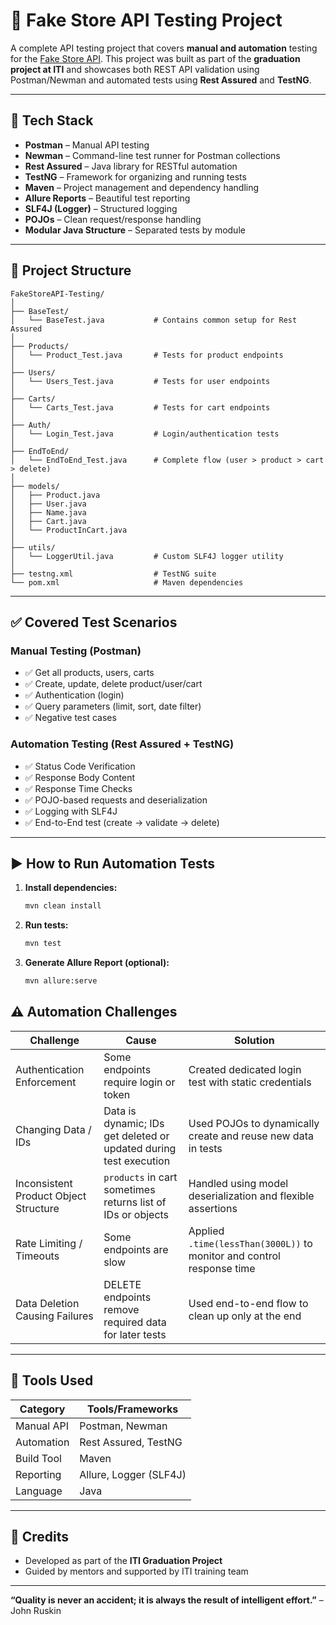 # 🛒 Fake Store API Testing Project

A complete API testing project that covers **manual and automation** testing for the [Fake Store API](https://fakestoreapi.com/). This project was built as part of the **graduation project at ITI** and showcases both REST API validation using Postman/Newman and automated tests using **Rest Assured** and **TestNG**.

---

## 🔧 Tech Stack

- **Postman** – Manual API testing
- **Newman** – Command-line test runner for Postman collections
- **Rest Assured** – Java library for RESTful automation
- **TestNG** – Framework for organizing and running tests
- **Maven** – Project management and dependency handling
- **Allure Reports** – Beautiful test reporting
- **SLF4J (Logger)** – Structured logging
- **POJOs** – Clean request/response handling
- **Modular Java Structure** – Separated tests by module

---

## 📁 Project Structure

```
FakeStoreAPI-Testing/
│
├── BaseTest/
│   └── BaseTest.java           # Contains common setup for Rest Assured
│
├── Products/
│   └── Product_Test.java       # Tests for product endpoints
│
├── Users/
│   └── Users_Test.java         # Tests for user endpoints
│
├── Carts/
│   └── Carts_Test.java         # Tests for cart endpoints
│
├── Auth/
│   └── Login_Test.java         # Login/authentication tests
│
├── EndToEnd/
│   └── EndToEnd_Test.java      # Complete flow (user > product > cart > delete)
│
├── models/
│   ├── Product.java
│   ├── User.java
│   ├── Name.java
│   ├── Cart.java
│   └── ProductInCart.java
│
├── utils/
│   └── LoggerUtil.java         # Custom SLF4J logger utility
│
├── testng.xml                  # TestNG suite
└── pom.xml                     # Maven dependencies
```

---

## ✅ Covered Test Scenarios

### Manual Testing (Postman)
- ✅ Get all products, users, carts
- ✅ Create, update, delete product/user/cart
- ✅ Authentication (login)
- ✅ Query parameters (limit, sort, date filter)
- ✅ Negative test cases

### Automation Testing (Rest Assured + TestNG)
- ✅ Status Code Verification
- ✅ Response Body Content
- ✅ Response Time Checks
- ✅ POJO-based requests and deserialization
- ✅ Logging with SLF4J
- ✅ End-to-End test (create → validate → delete)

---

## ▶️ How to Run Automation Tests



1. **Install dependencies:**
   ```bash
   mvn clean install
   ```

2. **Run tests:**
   ```bash
   mvn test
   ```

3. **Generate Allure Report (optional):**
   ```bash
   mvn allure:serve
   ```
## ⚠️ Automation Challenges

| Challenge                            | Cause                                                                 | Solution                                                              |
|--------------------------------------|-----------------------------------------------------------------------|-----------------------------------------------------------------------|
| Authentication Enforcement           | Some endpoints require login or token                                 | Created dedicated login test with static credentials                  |
| Changing Data / IDs                  | Data is dynamic; IDs get deleted or updated during test execution     | Used POJOs to dynamically create and reuse new data in tests          |
| Inconsistent Product Object Structure| `products` in cart sometimes returns list of IDs or objects           | Handled using model deserialization and flexible assertions           |
| Rate Limiting / Timeouts             | Some endpoints are slow                                               | Applied `.time(lessThan(3000L))` to monitor and control response time|
| Data Deletion Causing Failures       | DELETE endpoints remove required data for later tests                 | Used end-to-end flow to clean up only at the end                      |

---
## 🧰 Tools Used

| Category     | Tools/Frameworks        |
|--------------|--------------------------|
| Manual API   | Postman, Newman          |
| Automation   | Rest Assured, TestNG     |
| Build Tool   | Maven                    |
| Reporting    | Allure, Logger (SLF4J)   |
| Language     | Java                     |

---


## 🙌 Credits

- Developed as part of the **ITI Graduation Project**
- Guided by mentors and supported by ITI training team

---





 **“Quality is never an accident; it is always the result of intelligent effort.”** – John Ruskin
